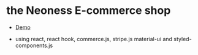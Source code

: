 # the Neoness E-commerce shop

- [Demo](https://neoness.netlify.app/cart)

- using react, react hook, commerce.js, stripe.js material-ui and styled-components.js

